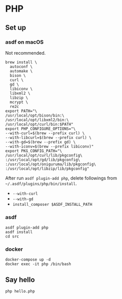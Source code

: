 # PHP

## Set up

### asdf on macOS

Not recommended.

```shell
brew install \
  autoconf \
  automake \
  bison \
  curl \
  gd \
  libiconv \
  libxml2 \
  libzip \
  mcrypt \
  re2c
export PATH="\
/usr/local/opt/bison/bin:\
/usr/local/opt/libxml2/bin:\
/usr/local/opt/curl/bin:$PATH"
export PHP_CONFIGURE_OPTIONS="\
--with-curl=$(brew --prefix curl) \
--with-libcurl=$(brew --prefix curl) \
--with-gd=$(brew --prefix gd) \
--with-iconv=$(brew --prefix libiconv)"
export PKG_CONFIG_PATH="\
/usr/local/opt/curl/lib/pkgconfig\
:/usr/local/opt/gd/lib/pkgconfig\
:/usr/local/opt/oniguruma/lib/pkgconfig\
:/usr/local/opt/libzip/lib/pkgconfig"
```

After run `asdf plugin-add php`,
delete followings from `~/.asdf/plugins/php/bin/install`.

- `--with-curl`
- `--with-gd`
- `install_composer $ASDF_INSTALL_PATH`

### asdf

```shell
asdf plugin-add php
asdf install
cd src
```

### docker

```shell
docker-compose up -d
docker exec -it php /bin/bash
```

## Say hello

```shell
php hello.php
```

[xquartz]: https://www.xquartz.org/
